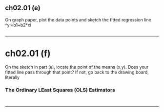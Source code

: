 ## ch02.01 (e)
On graph paper, plot the data points and sketch the fitted regression line
^yi=b1+b2*xi
```

```

---
# ch02.01 (f)
On the sketch in part (e), locate the point of the means (x,y). Does your fitted line
pass through that point? If not, go back to the drawing board, literally
### The Ordinary LEast Squares (OLS) Estimators

```


```



---

